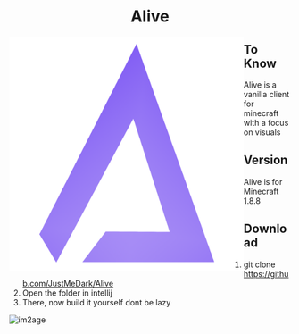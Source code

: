<h1 align="center">Alive</h1>
<img align="left" alt="Cover" src="assets/minecraft/icons/logo3.png" height="420" width="420" /> 

## To Know

Alive is a vanilla client for minecraft with a focus on visuals

## Version
Alive is for Minecraft 1.8.8

## Download

1) git clone https://github.com/JustMeDark/Alive
2) Open the folder in intellij
3) There, now build it yourself dont be lazy

![im2age](https://github.com/JustMeDark/Alive/assets/142181529/65142e24-e93c-4dc6-b6fc-2ad633c6431d)
